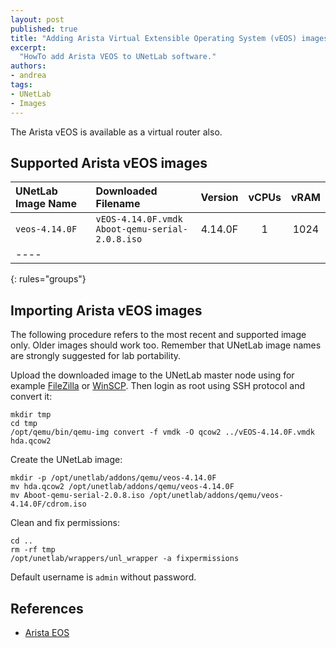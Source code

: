 ```yaml
---
layout: post
published: true
title: "Adding Arista Virtual Extensible Operating System (vEOS) images"
excerpt:
  "HowTo add Arista VEOS to UNetLab software."
authors:
- andrea
tags:
- UNetLab
- Images
---
```


The Arista vEOS is available as a virtual router also.

## Supported Arista vEOS images

| UNetLab Image Name | Downloaded Filename | Version | vCPUs | vRAM |
|:--|:--|:-:|:-:|:-:|
| `veos-4.14.0F` | `vEOS-4.14.0F.vmdk`<br/>`Aboot-qemu-serial-2.0.8.iso` | 4.14.0F | 1 | 1024 |
|----
{: rules="groups"}

## Importing Arista vEOS images

The following procedure refers to the most recent and supported image only. Older images should work too. Remember that UNetLab image names are strongly suggested for lab portability.

Upload the downloaded image to the UNetLab master node using for example <a title="FileZilla" href="https://filezilla-project.org/">FileZilla</a> or <a title="WinSCP" href="http://winscp.net/">WinSCP</a>. Then login as root using SSH protocol and convert it:

~~~
mkdir tmp
cd tmp
/opt/qemu/bin/qemu-img convert -f vmdk -O qcow2 ../vEOS-4.14.0F.vmdk hda.qcow2
~~~

Create the UNetLab image:

~~~
mkdir -p /opt/unetlab/addons/qemu/veos-4.14.0F
mv hda.qcow2 /opt/unetlab/addons/qemu/veos-4.14.0F
mv Aboot-qemu-serial-2.0.8.iso /opt/unetlab/addons/qemu/veos-4.14.0F/cdrom.iso
~~~

Clean and fix permissions:

~~~
cd ..
rm -rf tmp
/opt/unetlab/wrappers/unl_wrapper -a fixpermissions
~~~

Default username is `admin` without password.

## References

* [Arista EOS](https://eos.arista.com/ "Arista EOS")
